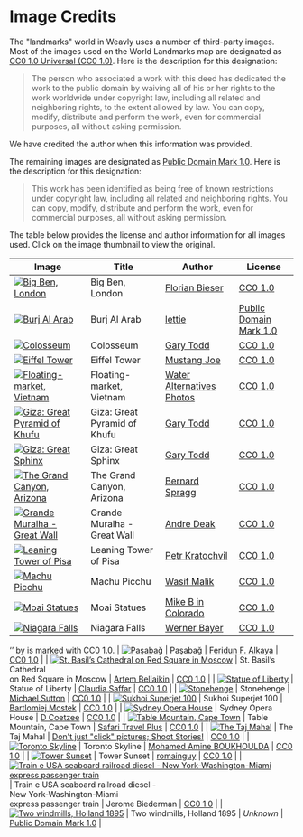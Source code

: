 # Image Credits

The "landmarks" world in Weavly uses a number of third-party images. Most of the
images used on the World Landmarks map are designated as
[CC0 1.0 Universal (CC0 1.0)](https://creativecommons.org/publicdomain/zero/1.0/).
Here is the description for this designation: 

> The person who associated a work with this deed has dedicated the work to the
> public domain by waiving all of his or her rights to the work worldwide under
> copyright law, including all related and neighboring rights, to the extent
> allowed by law. You can copy, modify, distribute and perform the work, even
> for commercial purposes, all without asking permission. 

We have credited the author when this information was provided.

The remaining images are designated as
[Public Domain Mark 1.0](https://creativecommons.org/publicdomain/mark/1.0/).
Here is the description for this designation:

> This work has been identified as being free of known restrictions under
> copyright law, including all related and neighboring rights. You can copy,
> modify, distribute and perform the work, even for commercial purposes, all
> without asking permission.

The table below provides the license and author information for all images used.
Click on the image thumbnail to view the original.

| Image | Title | Author | License |
| ----- | ----- | ------ | ------- |
| [![Big Ben, London](images/big-ben.jpg)](https://flic.kr/p/twaqdP) | Big Ben, London | [Florian Bieser](https://www.flickr.com/photos/florian_bieser/) | [CC0 1.0](https://creativecommons.org/publicdomain/zero/1.0/) |
| [![Burj Al Arab](images/burj-al-arab.jpg)](https://flic.kr/p/KK5QWb) | Burj Al Arab | [lettie](https://www.flickr.com/photos/lettie0501/) | [Public Domain Mark 1.0](https://creativecommons.org/publicdomain/mark/1.0/) |
| [![Colosseum](images/colloseum.jpg)](https://flic.kr/p/2gLnRvu) | Colosseum | [Gary Todd](https://www.flickr.com/photos/101561334@N08/) | [CC0 1.0](https://creativecommons.org/publicdomain/zero/1.0/) |
| [![Eiffel Tower](images/eiffel-tower.jpg)](https://flic.kr/p/xgkCyR) | Eiffel Tower | [Mustang Joe](https://www.flickr.com/photos/mustangjoe/) | [CC0 1.0](https://creativecommons.org/publicdomain/zero/1.0/) |
| [![Floating-market, Vietnam](images/floating-market-vietnam.jpg)](https://flic.kr/p/NQEEsB) | Floating-market, Vietnam | [Water Alternatives Photos](https://www.flickr.com/photos/water_alternatives/) | [CC0 1.0](https://creativecommons.org/publicdomain/zero/1.0/) |
| [![Giza: Great Pyramid of Khufu](images/great-pyramid-of-khufu.jpg)](https://flic.kr/p/fVrTDr) | Giza: Great Pyramid of Khufu | [Gary Todd](https://www.flickr.com/photos/101561334@N08/) | [CC0 1.0](https://creativecommons.org/publicdomain/zero/1.0/) |
| [![Giza: Great Sphinx](images/great-sphinx.jpg)](https://flic.kr/p/fVshLj) | Giza: Great Sphinx | [Gary Todd](https://www.flickr.com/photos/101561334@N08/) | [CC0 1.0](https://creativecommons.org/publicdomain/zero/1.0/) |
| [![The Grand Canyon, Arizona](images/grand-canyon.jpg)](https://flic.kr/p/oGM82v) | The Grand Canyon, Arizona | [Bernard Spragg](https://www.flickr.com/photos/volvob12b/) | [CC0 1.0](https://creativecommons.org/publicdomain/zero/1.0/) |
| [![Grande Muralha - Great Wall](images/great-wall.jpg)](https://flic.kr/p/nQwhH) | Grande Muralha - Great Wall | [Andre Deak](https://www.flickr.com/photos/pontodeak/) | [CC0 1.0](https://creativecommons.org/publicdomain/zero/1.0/) |
| [![Leaning Tower of Pisa](images/leaning-tower-of-pisa.jpg)](https://www.publicdomainpictures.net/en/view-image.php?image=360599&picture=leaning-tower-of-pisa) | Leaning Tower of Pisa | [Petr Kratochvil](https://www.flickr.com/photos/pontodeak/) | [CC0 1.0](https://creativecommons.org/publicdomain/zero/1.0/) |
| [![Machu Picchu](images/machu-picchu.jpg)](https://flic.kr/p/2bu4GkA) | Machu Picchu | [Wasif Malik](https://www.flickr.com/photos/wasifmalik/) | [CC0 1.0](https://creativecommons.org/publicdomain/zero/1.0/) |
| [![Moai Statues](images/moai-statues.jpg)](https://flic.kr/p/9iuVoX) | Moai Statues | [Mike B in Colorado](https://www.flickr.com/photos/63042497@N00/) | [CC0 1.0](https://creativecommons.org/publicdomain/zero/1.0/) |
| [![Niagara Falls](images/niagara-falls.jpg)](https://flic.kr/p/CtWtdh) | Niagara Falls | [Werner Bayer](https://www.flickr.com/photos/wbayercom/) | [CC0 1.0](https://creativecommons.org/publicdomain/zero/1.0/) |
‘’ by  is marked with CC0 1.0.
| [![Paşabağ](images/pasabag.jpg)](https://flic.kr/p/2aSC6Wq) | Paşabağ | [Feridun F. Alkaya](https://www.flickr.com/photos/feridun_f_alkaya/) | [CC0 1.0](https://creativecommons.org/publicdomain/zero/1.0/) |
| [![St. Basil’s Cathedral on Red Square in Moscow](images/st-basils-cathedral.jpg)](https://flic.kr/p/2jsKukd) | St. Basil’s Cathedral<br/>on Red Square in Moscow | [Artem Beliaikin](https://www.flickr.com/photos/artembali/) | [CC0 1.0](https://creativecommons.org/publicdomain/zero/1.0/) |
| [![Statue of Liberty](images/statue-of-liberty.jpg)](https://flic.kr/p/21RsmfF) | Statue of Liberty | [Claudia Saffar](https://www.flickr.com/photos/153667655@N08/) | [CC0 1.0](https://creativecommons.org/publicdomain/zero/1.0/) |
| [![Stonehenge](images/stonehenge.jpg)](https://flic.kr/p/2kULoDE) | Stonehenge | [Michael Sutton](https://www.flickr.com/photos/192368704@N03/) | [CC0 1.0](https://creativecommons.org/publicdomain/zero/1.0/) |
| [![Sukhoi Superjet 100](images/sukhoi-superjet-100.jpg)](https://flic.kr/p/ULMDzk) | Sukhoi Superjet 100 | [Bartlomiej Mostek](https://www.flickr.com/photos/barteq24/) | [CC0 1.0](https://creativecommons.org/publicdomain/zero/1.0/) |
| [![Sydney Opera House](images/sydney-opera-house.jpg)](https://flic.kr/p/6oXs7X) | Sydney Opera House | [D Coetzee](https://www.flickr.com/photos/29507259@N02) | [CC0 1.0](https://creativecommons.org/publicdomain/zero/1.0/) |
| [![Table Mountain, Cape Town](images/table-mountain.jpg)](https://commons.wikimedia.org/wiki/File:Cape_Town_Mountain.jpg) | Table Mountain, Cape Town | [Safari Travel Plus](https://www.safaritravelplus.com/) | [CC0 1.0](https://creativecommons.org/publicdomain/zero/1.0/) |
| [![The Taj Mahal](images/taj-mahal.jpg)](https://flic.kr/p/riG6BU) | The Taj Mahal | [Don't just "click" pictures; Shoot Stories!](https://www.flickr.com/photos/nileshkorgaokar/) | [CC0 1.0](https://creativecommons.org/publicdomain/zero/1.0/) |
| [![Toronto Skyline](images/toronto-skyline.jpg)](https://flic.kr/p/2miRbuf) | Toronto Skyline | [Mohamed Amine BOUKHOULDA](https://www.flickr.com/photos/ufo79onearth/)  | [CC0 1.0](https://creativecommons.org/publicdomain/zero/1.0/) |
| [![Tower Sunset](images/tower-sunset.jpg)](https://flic.kr/p/24iE2PX) | Tower Sunset | [romainguy](https://www.flickr.com/photos/romainguy) | [CC0 1.0](https://creativecommons.org/publicdomain/zero/1.0/) |
| [![Train e USA seaboard railroad diesel - New York-Washington-Miami express passenger train](images/train-e-usa.jpg)](https://flic.kr/p/2ma3X4x) | Train e USA seaboard railroad diesel -<br/>New York-Washington-Miami<br/>express passenger train | Jerome Biederman | [CC0 1.0](https://creativecommons.org/publicdomain/zero/1.0/) |
| [![Two windmills, Holland 1895](images/two-windmills.jpg)](https://www.loc.gov/resource/ppmsc.05874/) | Two windmills, Holland 1895 | *Unknown* | [Public Domain Mark 1.0](https://creativecommons.org/publicdomain/mark/1.0/) |

